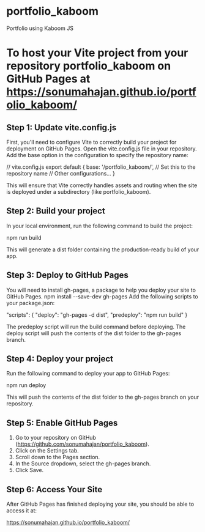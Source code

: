 # portfolio_kaboom

Portfolio using Kaboom JS

# To host your Vite project from your repository portfolio_kaboom on GitHub Pages at https://sonumahajan.github.io/portfolio_kaboom/

## Step 1: Update vite.config.js

First, you'll need to configure Vite to correctly build your project for deployment on GitHub Pages.
Open the vite.config.js file in your repository.
Add the base option in the configuration to specify the repository name:

// vite.config.js
export default {
base: '/portfolio_kaboom/', // Set this to the repository name
// Other configurations...
}

This will ensure that Vite correctly handles assets and routing when the site is deployed under a subdirectory (like portfolio_kaboom).

## Step 2: Build your project

In your local environment, run the following command to build the project:

npm run build

This will generate a dist folder containing the production-ready build of your app.

## Step 3: Deploy to GitHub Pages

You will need to install gh-pages, a package to help you deploy your site to GitHub Pages.
npm install --save-dev gh-pages
Add the following scripts to your package.json:

"scripts": {
"deploy": "gh-pages -d dist",
"predeploy": "npm run build"
}

The predeploy script will run the build command before deploying.
The deploy script will push the contents of the dist folder to the gh-pages branch.

## Step 4: Deploy your project

Run the following command to deploy your app to GitHub Pages:

npm run deploy

This will push the contents of the dist folder to the gh-pages branch on your repository.

## Step 5: Enable GitHub Pages

1. Go to your repository on GitHub (https://github.com/sonumahajan/portfolio_kaboom).
2. Click on the Settings tab.
3. Scroll down to the Pages section.
4. In the Source dropdown, select the gh-pages branch.
5. Click Save.

## Step 6: Access Your Site

After GitHub Pages has finished deploying your site, you should be able to access it at:

https://sonumahajan.github.io/portfolio_kaboom/
